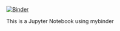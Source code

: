 [![Binder](https://mybinder.org/badge_logo.svg)](https://mybinder.org/v2/gh/sbalasa/MyBinder/master)

This is a Jupyter Notebook using mybinder
